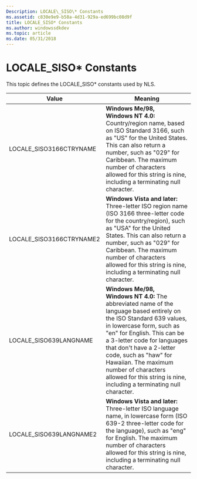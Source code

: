 ```yaml
---
Description: LOCALE\_SISO\* Constants
ms.assetid: c830e9e9-b58a-4d31-929a-ed699bc08d9f
title: LOCALE_SISO* Constants
ms.author: windowssdkdev
ms.topic: article
ms.date: 05/31/2018
---
```


# LOCALE\_SISO\* Constants

This topic defines the LOCALE\_SISO\* constants used by NLS.



| Value                     | Meaning                                                                                                                                                                                                                                                                                                                                                                              |
|---------------------------|--------------------------------------------------------------------------------------------------------------------------------------------------------------------------------------------------------------------------------------------------------------------------------------------------------------------------------------------------------------------------------------|
| LOCALE\_SISO3166CTRYNAME  | **Windows Me/98, Windows NT 4.0:** Country/region name, based on ISO Standard 3166, such as "US" for the United States. This can also return a number, such as "029" for Caribbean. The maximum number of characters allowed for this string is nine, including a terminating null character.                                                                                        |
| LOCALE\_SISO3166CTRYNAME2 | **Windows Vista and later:** Three-letter ISO region name (ISO 3166 three-letter code for the country/region), such as "USA" for the United States. This can also return a number, such as "029" for Caribbean. The maximum number of characters allowed for this string is nine, including a terminating null character.                                                            |
| LOCALE\_SISO639LANGNAME   | **Windows Me/98, Windows NT 4.0:** The abbreviated name of the language based entirely on the ISO Standard 639 values, in lowercase form, such as "en" for English. This can be a 3-letter code for languages that don't have a 2-letter code, such as "haw" for Hawaiian. The maximum number of characters allowed for this string is nine, including a terminating null character. |
| LOCALE\_SISO639LANGNAME2  | **Windows Vista and later:** Three-letter ISO language name, in lowercase form (ISO 639-2 three-letter code for the language), such as "eng" for English. The maximum number of characters allowed for this string is nine, including a terminating null character.                                                                                                                  |



 

 

 



